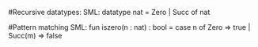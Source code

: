 #Recursive datatypes:
SML:
datatype nat = Zero | Succ of nat

#Pattern matching
SML:
fun iszero(n : nat) : bool = 
	case n of
		Zero => true
	  | Succ(m) => false
